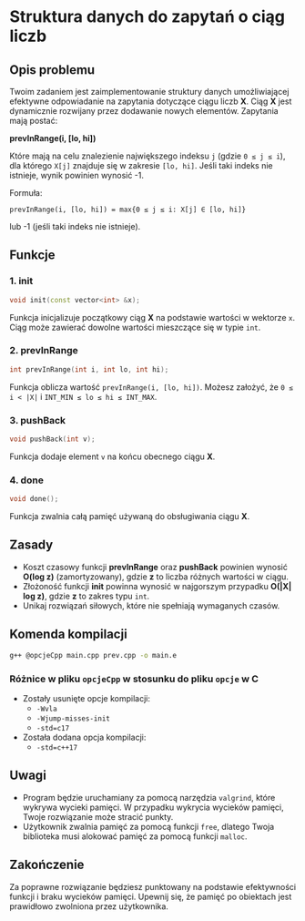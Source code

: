# Struktura danych do zapytań o ciąg liczb

## Opis problemu

Twoim zadaniem jest zaimplementowanie struktury danych umożliwiającej efektywne odpowiadanie na zapytania dotyczące ciągu liczb **X**. Ciąg **X** jest dynamicznie rozwijany przez dodawanie nowych elementów. Zapytania mają postać:

**prevInRange(i, [lo, hi])**

Które mają na celu znalezienie największego indeksu `j` (gdzie `0 ≤ j ≤ i`), dla którego `X[j]` znajduje się w zakresie `[lo, hi]`. Jeśli taki indeks nie istnieje, wynik powinien wynosić -1.

Formuła:
```
prevInRange(i, [lo, hi]) = max{0 ≤ j ≤ i: X[j] ∈ [lo, hi]}
```
lub -1 (jeśli taki indeks nie istnieje).

## Funkcje

### 1. **init**
```cpp
void init(const vector<int> &x);
```
Funkcja inicjalizuje początkowy ciąg **X** na podstawie wartości w wektorze `x`. Ciąg może zawierać dowolne wartości mieszczące się w typie `int`.

### 2. **prevInRange**
```cpp
int prevInRange(int i, int lo, int hi);
```
Funkcja oblicza wartość `prevInRange(i, [lo, hi])`. Możesz założyć, że `0 ≤ i < |X|` i `INT_MIN ≤ lo ≤ hi ≤ INT_MAX`.

### 3. **pushBack**
```cpp
void pushBack(int v);
```
Funkcja dodaje element `v` na końcu obecnego ciągu **X**.

### 4. **done**
```cpp
void done();
```
Funkcja zwalnia całą pamięć używaną do obsługiwania ciągu **X**.

## Zasady

- Koszt czasowy funkcji **prevInRange** oraz **pushBack** powinien wynosić **O(log z)** (zamortyzowany), gdzie **z** to liczba różnych wartości w ciągu.  
- Złożoność funkcji **init** powinna wynosić w najgorszym przypadku **O(|X| log z)**, gdzie **z** to zakres typu `int`.
- Unikaj rozwiązań siłowych, które nie spełniają wymaganych czasów.

## Komenda kompilacji

```bash
g++ @opcjeCpp main.cpp prev.cpp -o main.e
```

### Różnice w pliku `opcjeCpp` w stosunku do pliku `opcje` w C

- Zostały usunięte opcje kompilacji:
  - `-Wvla`
  - `-Wjump-misses-init`
  - `-std=c17`
- Została dodana opcja kompilacji:
  - `-std=c++17`

## Uwagi

- Program będzie uruchamiany za pomocą narzędzia `valgrind`, które wykrywa wycieki pamięci. W przypadku wykrycia wycieków pamięci, Twoje rozwiązanie może stracić punkty.
- Użytkownik zwalnia pamięć za pomocą funkcji `free`, dlatego Twoja biblioteka musi alokować pamięć za pomocą funkcji `malloc`.

## Zakończenie

Za poprawne rozwiązanie będziesz punktowany na podstawie efektywności funkcji i braku wycieków pamięci. Upewnij się, że pamięć po obiektach jest prawidłowo zwolniona przez użytkownika.
